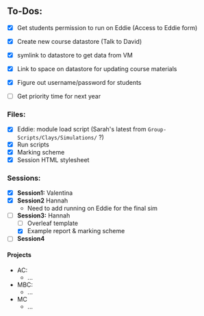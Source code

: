 ## To-Dos:
- [x] Get students permission to run on Eddie (Access to Eddie form)
- [x] Create new course datastore (Talk to David)
- [x] symlink to datastore to get data from VM
- [x] Link to space on datastore for updating course materials
- [x] Figure out username/password for students
- [ ] Get priority time for next year


### Files:
- [x] Eddie: module load script (Sarah's latest from `Group-Scripts/Clays/Simulations/` ?)
- [x] Run scripts
- [x] Marking scheme
- [x] Session HTML stylesheet

### Sessions:
- [x] **Session1:** Valentina
- [x] **Session2** Hannah
 	- Need to add running on Eddie for the final sim
- [ ] **Session3:** Hannah
  - [ ] Overleaf template 
  - [x] Example report & marking scheme
- [ ] **Session4**

#### Projects
  - AC:
    - ...
  - MBC:
    - ...
  - MC
    - ...
